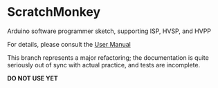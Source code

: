 ScratchMonkey
=============

Arduino software programmer sketch, supporting ISP, HVSP, and HVPP

For details, please consult the [User Manual](http://microtherion.github.com/ScratchMonkey/)

This branch represents a major refactoring; the documentation is quite seriously out of sync with actual practice, and tests are incomplete.

**DO NOT USE YET**
